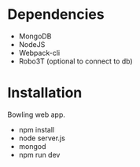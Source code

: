 # Dependencies

- MongoDB
- NodeJS
- Webpack-cli
- Robo3T (optional to connect to db)

# Installation

Bowling web app.

- npm install
- node server.js
- mongod
- npm run dev
